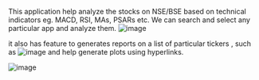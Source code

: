 This application help analyze the stocks on NSE/BSE based on technical indicators eg. MACD, RSI, MAs, PSARs etc.
We can search and select any particular app and analyze them.
![image](https://github.com/user-attachments/assets/a0ecfe3b-7c0e-4486-9012-04e751e7d053)

it also has feature to generates reports on a list of particular tickers , such as 
![image](https://github.com/user-attachments/assets/29fc17cf-542f-4884-a256-56094a45566c)
and help generate plots using hyperlinks.

![image](https://github.com/user-attachments/assets/4514fec6-be75-4a9c-8e57-86fec25d74f9)
